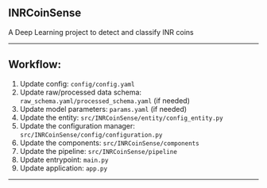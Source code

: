 ## INRCoinSense
A Deep Learning project to detect and classify INR coins

------------------------------------------------------------------------------------------------------------------------
## Workflow:
1. Update config: `config/config.yaml`
2. Update raw/processed data schema: `raw_schema.yaml/processed_schema.yaml` (if needed)
3. Update model parameters: `params.yaml` (if needed)
4. Update the entity: `src/INRCoinSense/entity/config_entity.py`
5. Update the configuration manager: `src/INRCoinSense/config/configuration.py`
6. Update the components: `src/INRCoinSense/components`
7. Update the pipeline: `src/INRCoinSense/pipeline`
8. Update entrypoint: `main.py`
9. Update application: `app.py`

------------------------------------------------------------------------------------------------------------------------
